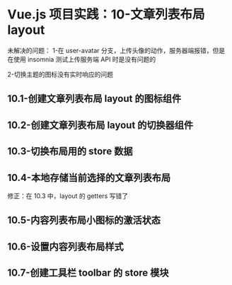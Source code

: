 # Vue.js 项目实践：10-文章列表布局 layout

未解决的问题：
1-在 user-avatar 分支，上传头像的动作，服务器端报错，但是在使用 insomnia 测试上传服务端 API 时是没有问题的

2-切换主题的图标没有实时响应的问题

## 10.1-创建文章列表布局 layout 的图标组件

## 10.2-创建文章列表布局 layout 的切换器组件

## 10.3-切换布局用的 store 数据

## 10.4-本地存储当前选择的文章列表布局

修正：在 10.3 中，layout 的 getters 写错了

## 10.5-内容列表布局小图标的激活状态

## 10.6-设置内容列表布局样式

## 10.7-创建工具栏 toolbar 的 store 模块
